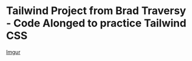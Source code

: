 # Tailwind Project from Brad Traversy - Code Alonged to practice Tailwind CSS

[Imgur](https://imgur.com/c5o8Fab)
